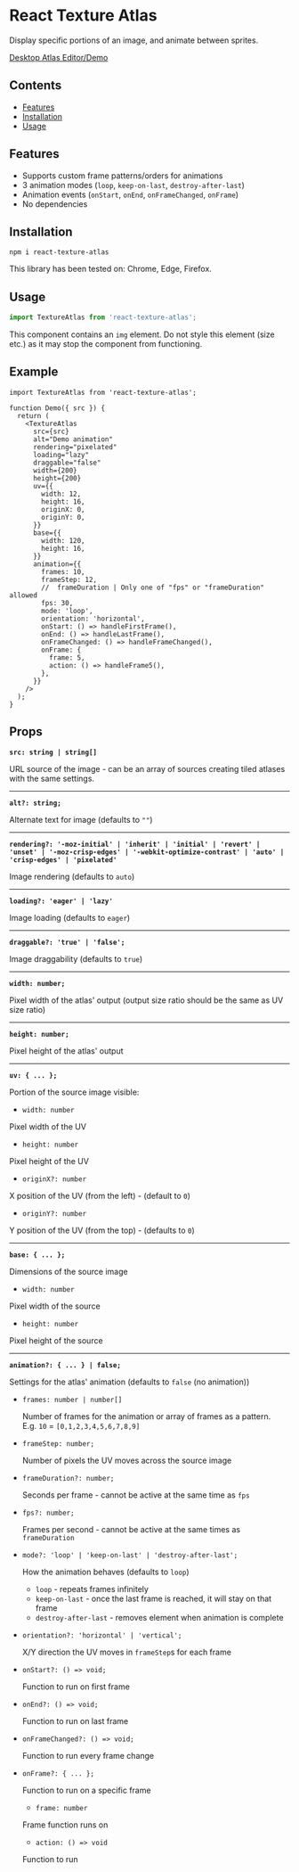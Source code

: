 # React Texture Atlas

Display specific portions of an image, and animate between sprites.

[Desktop Atlas Editor/Demo](https://react-texture-atlas.quazchick.com)

## Contents

- [Features](#features)
- [Installation](#installation)
- [Usage](#usage)

## Features

- Supports custom frame patterns/orders for animations
- 3 animation modes (`loop`, `keep-on-last`, `destroy-after-last`)
- Animation events (`onStart`, `onEnd`, `onFrameChanged`, `onFrame`)
- No dependencies

## Installation

```
npm i react-texture-atlas
```

This library has been tested on: Chrome, Edge, Firefox.

## Usage

```js
import TextureAtlas from 'react-texture-atlas';
```

This component contains an `img` element. Do not style this element (size etc.) as it may stop the component from functioning.

## Example

```tsx
import TextureAtlas from 'react-texture-atlas';

function Demo({ src }) {
  return (
    <TextureAtlas
      src={src}
      alt="Demo animation"
      rendering="pixelated"
      loading="lazy"
      draggable="false"
      width={200}
      height={200}
      uv={{
        width: 12,
        height: 16,
        originX: 0,
        originY: 0,
      }}
      base={{
        width: 120,
        height: 16,
      }}
      animation={{
        frames: 10,
        frameStep: 12,
        //  frameDuration | Only one of "fps" or "frameDuration" allowed
        fps: 30,
        mode: 'loop',
        orientation: 'horizontal',
        onStart: () => handleFirstFrame(),
        onEnd: () => handleLastFrame(),
        onFrameChanged: () => handleFrameChanged(),
        onFrame: {
          frame: 5,
          action: () => handleFrame5(),
        },
      }}
    />
  );
}
```

## Props

**`src: string | string[]`**

URL source of the image - can be an array of sources creating tiled atlases with the same settings.

---

**`alt?: string;`**

Alternate text for image (defaults to `""`)

---

**`rendering?: '-moz-initial' | 'inherit' | 'initial' | 'revert' | 'unset' | '-moz-crisp-edges' | '-webkit-optimize-contrast' | 'auto' | 'crisp-edges' | 'pixelated'`**

Image rendering (defaults to `auto`)

---

**`loading?: 'eager' | 'lazy'`**

Image loading (defaults to `eager`)

---

**`draggable?: 'true' | 'false';`**

Image draggability (defaults to `true`)

---

**`width: number;`**

Pixel width of the atlas' output (output size ratio should be the same as UV size ratio)

---

**`height: number;`**

Pixel height of the atlas' output

---

**`uv: { ... };`**

Portion of the source image visible:

- `width: number`

Pixel width of the UV

- `height: number`

Pixel height of the UV

- `originX?: number`

X position of the UV (from the left) - (default to `0`)

- `originY?: number`

Y position of the UV (from the top) - (defaults to `0`)

---

**`base: { ... };`**

Dimensions of the source image

- `width: number`

Pixel width of the source

- `height: number`

Pixel height of the source

---

**`animation?: { ... } | false;`**

Settings for the atlas' animation (defaults to `false` (no animation))

- `frames: number | number[]`

  Number of frames for the animation or array of frames as a pattern.<br>
  E.g. `10` = `[0,1,2,3,4,5,6,7,8,9]`

- `frameStep: number;`

  Number of pixels the UV moves across the source image

- `frameDuration?: number;`

  Seconds per frame - cannot be active at the same time as `fps`

- `fps?: number;`

  Frames per second - cannot be active at the same times as `frameDuration`

- `mode?: 'loop' | 'keep-on-last' | 'destroy-after-last';`

  How the animation behaves (defaults to `loop`)

  - `loop` - repeats frames infinitely
  - `keep-on-last` - once the last frame is reached, it will stay on that frame
  - `destroy-after-last` - removes element when animation is complete

- `orientation?: 'horizontal' | 'vertical';`

  X/Y direction the UV moves in `frameStep`s for each frame

- `onStart?: () => void;`

  Function to run on first frame

- `onEnd?: () => void;`

  Function to run on last frame

- `onFrameChanged?: () => void;`

  Function to run every frame change

- `onFrame?: { ... };`

  Function to run on a specific frame

  - `frame: number`

  Frame function runs on

  - `action: () => void`

  Function to run
